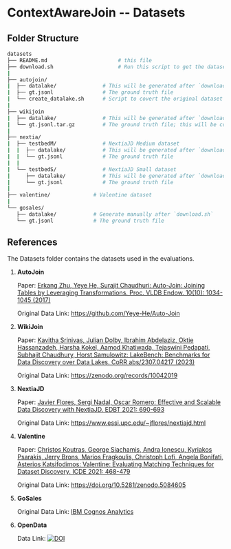 # ContextAwareJoin -- Datasets


## Folder Structure

```bash
datasets
├── README.md                       # this file
├── download.sh                     # Run this script to get the datasets in the required format.
|  
├── autojoin/               
|  ├── datalake/               # This will be generated after `download.sh`
|  ├── gt.jsonl                # The ground truth file
|  └── create_datalake.sh      # Script to covert the original dataset into a datalake
|  
├── wikijoin
|  ├── datalake/               # This will be generated after `download.sh`
|  └── gt.jsonl.tar.gz         # The ground truth file; this will be converted to gt.jsonl after `download.sh`
|  
├── nextia/   
|  ├── testbedM/               # NextiaJD Medium dataset
|  |  ├── datalake/            # This will be generated after `download.sh`
|  |  └── gt.jsonl             # The ground truth file
|  |  
|  └── testbedS/               # NextiaJD Small dataset
|     ├── datalake/            # This will be generated after `download.sh`
|     └── gt.jsonl             # The ground truth file
|  
├── valentine/              # Valentine dataset
|  
└── gosales/                 
   ├── datalake/            # Generate manually after `download.sh`
   └── gt.jsonl             # The ground truth file
```

## References



The Datasets folder contains the datasets used in the evaluations.

1. **AutoJoin**


    Paper: [Erkang Zhu, Yeye He, Surajit Chaudhuri: Auto-Join: Joining Tables by Leveraging Transformations. Proc. VLDB Endow. 10(10): 1034-1045 (2017)](http://www.vldb.org/pvldb/vol10/p1034-he.pdf)
    
    Original Data Link: https://github.com/Yeye-He/Auto-Join

2. **WikiJoin**
    
    Paper: [Kavitha Srinivas, Julian Dolby, Ibrahim Abdelaziz, Oktie Hassanzadeh, Harsha Kokel, Aamod Khatiwada, Tejaswini Pedapati, Subhajit Chaudhury, Horst Samulowitz: LakeBench: Benchmarks for Data Discovery over Data Lakes. CoRR abs/2307.04217 (2023)](https://doi.org/10.48550/arXiv.2307.04217)
    
    Original Data Link: https://zenodo.org/records/10042019

3. **NextiaJD**

    Paper: [Javier Flores, Sergi Nadal, Oscar Romero: Effective and Scalable Data Discovery with NextiaJD. EDBT 2021: 690-693](https://openproceedings.org/2021/conf/edbt/p184.pdf)

    Original Data Link: https://www.essi.upc.edu/~jflores/nextiajd.html 

4. **Valentine**  
    
    Paper: [Christos Koutras, George Siachamis, Andra Ionescu, Kyriakos Psarakis, Jerry Brons, Marios Fragkoulis, Christoph Lofi, Angela Bonifati, Asterios Katsifodimos: Valentine: Evaluating Matching Techniques for Dataset Discovery. ICDE 2021: 468-479](https://doi.org/10.1109/ICDE51399.2021.00047)
    
    Original Data Link: https://doi.org/10.5281/zenodo.5084605 

5. **GoSales**

    Original Data Link: [IBM Cognos Analytics](https://accelerator.ca.analytics.ibm.com/bi/?perspective=authoring&pathRef=.public_folders%2FIBM%2BAccelerator%2BCatalog%2FContent%2FDEP00001&id=iD268937B6FDA49679A7F69574B242692)


6. **OpenData**

    Data Link: [![DOI](https://zenodo.org/badge/DOI/10.5281/zenodo.15881731.svg)](https://doi.org/10.5281/zenodo.15881731)
